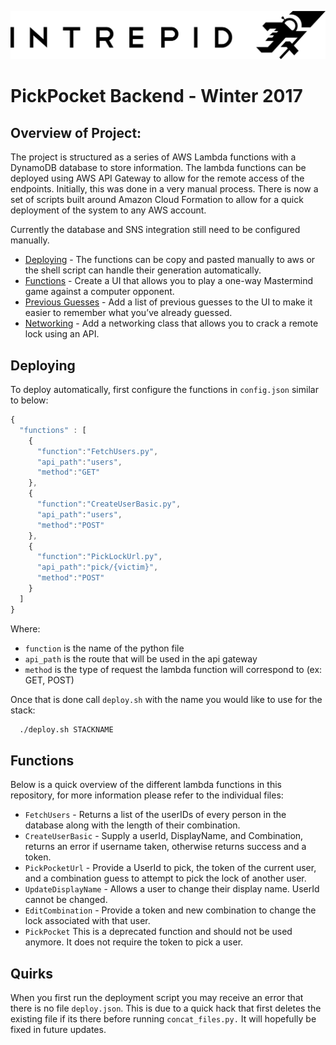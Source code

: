 ![PickPocketAndroid](intrepid-logo.png)
# PickPocket Backend - Winter 2017

## Overview of Project:

The project is structured as a series of AWS Lambda functions with a DynamoDB database to store information. The lambda functions can be deployed using AWS API Gateway to allow for the remote access of the endpoints. Initially, this was done in a very manual process. There is now a set of scripts built around Amazon Cloud Formation to allow for a quick deployment of the system to any AWS account.

Currently the database and SNS integration still need to be configured manually.

* [Deploying](#deploying) - The functions can be copy and pasted manually to aws or the shell script can handle their generation automatically.
* [Functions](#functions) - Create a UI that allows you to play a one-way Mastermind game against a computer opponent.
* [Previous Guesses](#previous-guesses) - Add a list of previous guesses to the UI to make it easier to remember what you’ve already guessed.
* [Networking](#networking) - Add a networking class that allows you to crack a remote lock using an API.

## Deploying

To deploy automatically, first configure the functions in `config.json` similar to below:

```Javascript
{
  "functions" : [
    {
      "function":"FetchUsers.py",
      "api_path":"users",
      "method":"GET"
    },
    {
      "function":"CreateUserBasic.py",
      "api_path":"users",
      "method":"POST"
    },
    {
      "function":"PickLockUrl.py",
      "api_path":"pick/{victim}",
      "method":"POST"
    }
  ]
}
```

Where:
* `function` is the name of the python file
* `api_path` is the route that will be used in the api gateway
* `method` is the type of request the lambda function will correspond to (ex: GET, POST)

Once that is done call `deploy.sh` with the name you would like to use for the stack:

```Bash
  ./deploy.sh STACKNAME
```

## Functions

Below is a quick overview of the different lambda functions in this repository, for more information please refer to the individual files:

* `FetchUsers` - Returns a list of the userIDs of every person in the database along with the length of their combination.
* `CreateUserBasic` - Supply a userId, DisplayName, and Combination, returns an error if username taken, otherwise returns success and a token.
* `PickPocketUrl` - Provide a UserId to pick, the token of the current user, and a combination guess to attempt to pick the lock of another user.
* `UpdateDisplayName` - Allows a user to change their display name. UserId cannot be changed.
* `EditCombination` - Provide a token and new combination to change the lock associated with that user.
* `PickPocket` This is a deprecated function and should not be used anymore. It does not require the token to pick a user.

## Quirks
When you first run the deployment script you may receive an error that there is no file `deploy.json`. This is due to a quick hack that first deletes the existing file if its there before running `concat_files.py.` It will hopefully be fixed in future updates. 
